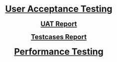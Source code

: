  <h1 align="center" style="margin-top: 0px;"><a href="https://github.com/IBM-EPBL/IBM-Project-52249-1660992353/tree/main/Project%20Development%20Phase/User%20Acceptance%20Testing">  User Acceptance Testing </a> </h1>
 <h2 align="center" style="margin-top: 0px;"><a href="https://github.com/IBM-EPBL/IBM-Project-52249-1660992353/blob/main/Project%20Development%20Phase/User%20Acceptance%20Testing/UAT%20Report.pdf">UAT Report</a></h2>
 <h2 align="center" style="margin-top: 0px;"><a href="https://github.com/IBM-EPBL/IBM-Project-52249-1660992353/blob/main/Project%20Development%20Phase/User%20Acceptance%20Testing/Testcases%20Report.pdf">Testcases Report</a></h2>

 <h1 align="center" style="margin-top: 0px;"><a href="https://github.com/IBM-EPBL/IBM-Project-52249-1660992353/blob/main/Project%20Development%20Phase/Performance%20Testing/Performance%20Testing%20-%20Machine%20Learning.pdf">Performance Testing</a></h1>
